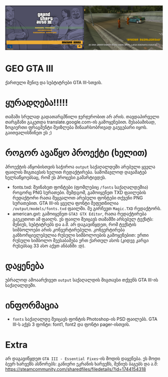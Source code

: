 ![Screenshots](screenshots/screenshots_12.png)

# GEO GTA III
ქართული მენიუ და სუბტიტრები GTA III-სთვის.

# ყურადღება!!!!!
თამაში სრულად გადათარგმნილი ჯერჯერობით არ არის. თავდაპირველი თარგმანი გაკეთდა translate.google.com-ის გამოყენებით. შესაბამისად, ზოგიერთი ფრაგმენტი შეიზლება შინაარსობრივად გაუგებარი იყოს. გაითვალისწინეთ ეს ;)

# როგორ ავაწყო პროექტი (ხელით)
პროექტის აწყობისთვის საჭიროა `output` საქაღალდეში არებული ყველა ფაილის შიგთავსის ხელით რედაქტირება. სამომავლოდ დავამატებ ხელსაწყოებსაც, რომ ეს პროცესი გამარტივდეს.

* fonts.txd: შეინახეთ ფონტები (ფომლებიც `/fonts` საქაღალდეშია) როგორც PNG სურათები. შემდგომ, გამოიყენეთ TXD ფაილების რედაქტორი რათა შეცვალოთ არებული ფონტები თქვენი PNG სურათებით. GTA III-ის ყველა ფონტი შეფუთნილია `/output/models/fonts.txd` ფაილში. მე გირჩევთ `Magic.TXD` რედაქტორს.
* american.gxt: გამოიყენეთ `GTA3 GTX Editor`, რათა რედაქტირება გაუკეთოთ ამ ფაილს. ეს ფაილი შეიცავს თამაშში არსებულ ტექსტს: მენიუს, სუბტიტრებს და ა.შ. არ დაგავიწყდეთ, რომ ტექსტის სიმბოლოები არის კონვერტირებული. კონვერტირება განხორციელებულია რუსული სიმბოლოების გამოყენებით: ერთი რუსული სიმბოლო შეესაბამება ერთ ქართულ ასოს (კიდევ კარგი რუსებსაც 33 ასო აქვთ ანბანში :დ).

# დაყენება
უბრალოდ ამოაარქივეთ `output` საქაღალდის შიგთავსი თქვენს GTA III-ის საქაღალდეში.

# ინფორმაცია
* `fonts` საქაღალდე შეიცავს ფონტის Photoshop-ის PSD ფაილებს. GTA III-ს აქვს 3 ფონტი: font1, font2 და ფონტი pager-ისთვის.

# Extra
არ დაგავიწყდეთ `GTA III - Essential Fixes`-ის მოდის დაყენება. ეს მოდი ბევრ ხარვეზს ასწორებს: განიერი ეკრანის ხარვეზს, მენიუს ბაგებს და ა.შ: https://steamcommunity.com/sharedfiles/filedetails/?id=1744154318